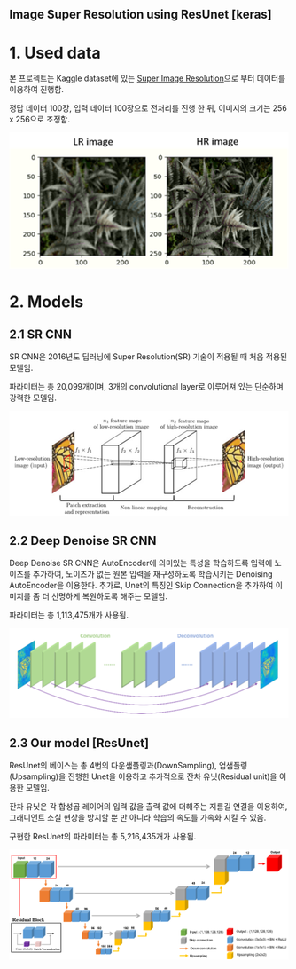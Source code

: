 Image Super Resolution using ResUnet [keras]
-------------------------------------------------------

# 1. Used data
  본 프로젝트는 Kaggle dataset에 있는 [Super Image Resolution](https://www.kaggle.com/akhileshdkapse/super-image-resolution)으로 부터 데이터를 이용하여 진행함.
  
  정답 데이터 100장, 입력 데이터 100장으로 전처리를 진행 한 뒤, 이미지의 크기는 256 x 256으로 조정함.

![ex_screenshot](./img/data.png)
# 2. Models

## 2.1 SR CNN

SR CNN은 2016년도 딥러닝에 Super Resolution(SR) 기술이 적용될 때 처음 적용된 모델임.

파라미터는 총 20,099개이며, 3개의 convolutional layer로 이루어져 있는 단순하며 강력한 모델임.

![ex_screenshot](./img/SRCNN.png)

## 2.2 Deep Denoise SR CNN

Deep Denoise SR CNN은 AutoEncoder에 의미있는 특성을 학습하도록 입력에 노이즈를 추가하여, 노이즈가 없는 원본 입력을 재구성하도록 학습시키는 Denoising AutoEncoder을 이용한다. 추가로, Unet의 특징인 Skip Connection을 추가하여 이미지를 좀 더 선명하게 복원하도록 해주는 모델임.

파라미터는 총 1,113,475개가 사용됨.

![ex_screenshot](./img/DeepDenoiseSRCNN.png)

## 2.3 Our model [ResUnet]

ResUnet의 베이스는 총 4번의 다운샘플링과(DownSampling), 업샘플링(Upsampling)을 진행한 Unet을 이용하고 추가적으로 잔차 유닛(Residual unit)을 이용한 모델임.

잔차 유닛은 각 합성곱 레이어의 입력 값을 출력 값에 더해주는 지름길 연결을 이용하여, 그래디언트 소실 현상을 방지할 뿐 만 아니라 학습의 속도를 가속화 시킬 수 있음.

구현한 ResUnet의 파라미터는 총 5,216,435개가 사용됨.

![ex_screenshot](./img/ResUnet.png)
